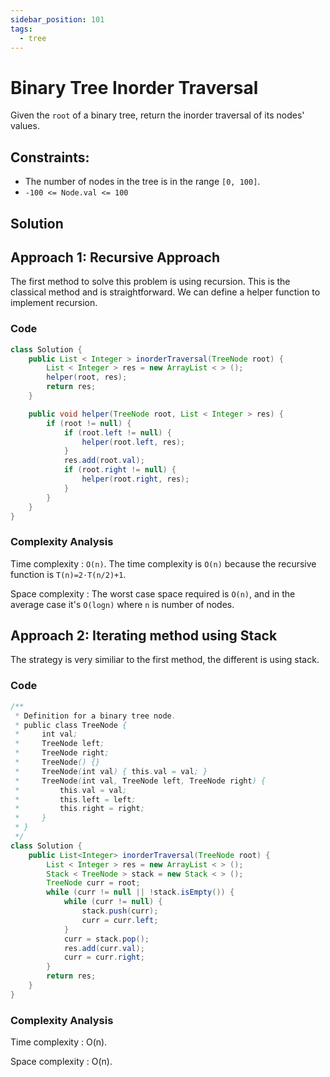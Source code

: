 ```yaml
---
sidebar_position: 101
tags:
  - tree
---
```


# Binary Tree Inorder Traversal

Given the `root` of a binary tree, return the inorder traversal of its nodes' values.

## Constraints:

- The number of nodes in the tree is in the range `[0, 100]`.
- `-100 <= Node.val <= 100`


## Solution

## Approach 1: Recursive Approach

The first method to solve this problem is using recursion. This is the classical method and is straightforward. We can define a helper function to implement recursion.

### Code

```java
class Solution {
    public List < Integer > inorderTraversal(TreeNode root) {
        List < Integer > res = new ArrayList < > ();
        helper(root, res);
        return res;
    }

    public void helper(TreeNode root, List < Integer > res) {
        if (root != null) {
            if (root.left != null) {
                helper(root.left, res);
            }
            res.add(root.val);
            if (root.right != null) {
                helper(root.right, res);
            }
        }
    }
}
```

### Complexity Analysis

Time complexity : `O(n)`. The time complexity is `O(n)` because the recursive function is  `T(n)=2⋅T(n/2)+1`.

Space complexity : The worst case space required is `O(n)`, and in the average case it's `O(logn)` where `n` is number of nodes.

## Approach 2: Iterating method using Stack

The strategy is very similiar to the first method, the different is using stack.

### Code

```java
/**
 * Definition for a binary tree node.
 * public class TreeNode {
 *     int val;
 *     TreeNode left;
 *     TreeNode right;
 *     TreeNode() {}
 *     TreeNode(int val) { this.val = val; }
 *     TreeNode(int val, TreeNode left, TreeNode right) {
 *         this.val = val;
 *         this.left = left;
 *         this.right = right;
 *     }
 * }
 */
class Solution {
    public List<Integer> inorderTraversal(TreeNode root) {
        List < Integer > res = new ArrayList < > ();
        Stack < TreeNode > stack = new Stack < > ();
        TreeNode curr = root;
        while (curr != null || !stack.isEmpty()) {
            while (curr != null) {
                stack.push(curr);
                curr = curr.left;
            }
            curr = stack.pop();
            res.add(curr.val);
            curr = curr.right;
        }
        return res;
    }
}
```

### Complexity Analysis

Time complexity : O(n).

Space complexity : O(n).
